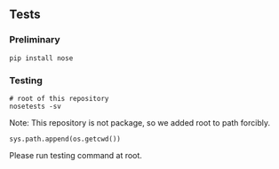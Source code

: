 ## Tests

### Preliminary

```
pip install nose
```

### Testing

```
# root of this repository
nosetests -sv
```

Note: This repository is not package, so we added root to path forcibly.

```
sys.path.append(os.getcwd())
```

Please run testing command at root.
